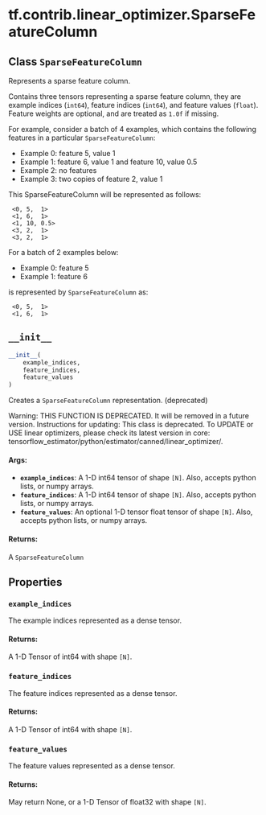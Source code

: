 <div itemscope itemtype="http://developers.google.com/ReferenceObject">
<meta itemprop="name" content="tf.contrib.linear_optimizer.SparseFeatureColumn" />
<meta itemprop="path" content="Stable" />
<meta itemprop="property" content="example_indices"/>
<meta itemprop="property" content="feature_indices"/>
<meta itemprop="property" content="feature_values"/>
<meta itemprop="property" content="__init__"/>
</div>

# tf.contrib.linear_optimizer.SparseFeatureColumn

## Class `SparseFeatureColumn`



Represents a sparse feature column.

Contains three tensors representing a sparse feature column, they are
example indices (`int64`), feature indices (`int64`), and feature
values (`float`).
Feature weights are optional, and are treated as `1.0f` if missing.

For example, consider a batch of 4 examples, which contains the following
features in a particular `SparseFeatureColumn`:

* Example 0: feature 5, value 1
* Example 1: feature 6, value 1 and feature 10, value 0.5
* Example 2: no features
* Example 3: two copies of feature 2, value 1

This SparseFeatureColumn will be represented as follows:

```
 <0, 5,  1>
 <1, 6,  1>
 <1, 10, 0.5>
 <3, 2,  1>
 <3, 2,  1>
```

For a batch of 2 examples below:

* Example 0: feature 5
* Example 1: feature 6

is represented by `SparseFeatureColumn` as:

```
 <0, 5,  1>
 <1, 6,  1>

```


<h2 id="__init__"><code>__init__</code></h2>

``` python
__init__(
    example_indices,
    feature_indices,
    feature_values
)
```

Creates a `SparseFeatureColumn` representation. (deprecated)

Warning: THIS FUNCTION IS DEPRECATED. It will be removed in a future version.
Instructions for updating:
This class is deprecated. To UPDATE or USE linear optimizers, please check its latest version in core: tensorflow_estimator/python/estimator/canned/linear_optimizer/.

#### Args:

* <b>`example_indices`</b>: A 1-D int64 tensor of shape `[N]`. Also, accepts
  python lists, or numpy arrays.
* <b>`feature_indices`</b>: A 1-D int64 tensor of shape `[N]`. Also, accepts
  python lists, or numpy arrays.
* <b>`feature_values`</b>: An optional 1-D tensor float tensor of shape `[N]`. Also,
  accepts python lists, or numpy arrays.


#### Returns:

A `SparseFeatureColumn`



## Properties

<h3 id="example_indices"><code>example_indices</code></h3>

The example indices represented as a dense tensor.

#### Returns:

A 1-D Tensor of int64 with shape `[N]`.

<h3 id="feature_indices"><code>feature_indices</code></h3>

The feature indices represented as a dense tensor.

#### Returns:

A 1-D Tensor of int64 with shape `[N]`.

<h3 id="feature_values"><code>feature_values</code></h3>

The feature values represented as a dense tensor.

#### Returns:

May return None, or a 1-D Tensor of float32 with shape `[N]`.




